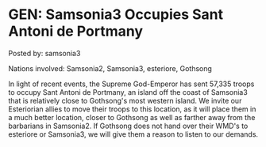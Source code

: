 # GEN: Samsonia3 Occupies Sant Antoni de Portmany

Posted by: samsonia3

Nations involved: Samsonia2, Samsonia3, esteriore, Gothsong

In light of recent events, the Supreme God-Emperor has sent 57,335 troops to occupy Sant Antoni de Portmany, an island off the coast of Samsonia3 that is relatively close to Gothsong's most western island. We invite our Esteriorian allies to move their troops to this location, as it will place them in a much better location, closer to Gothsong as well as farther away from the barbarians in Samsonia2. If Gothsong does not hand over their WMD's to esteriore or Samsonia3, we will give them a reason to listen to our demands. 